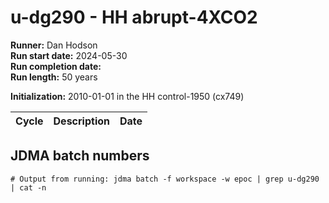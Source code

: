 # u-dg290 - HH abrupt-4XCO2

**Runner:** Dan Hodson  
**Run start date:** 2024-05-30  
**Run completion date:**  
**Run length:** 50 years  

**Initialization:** 2010-01-01 in the HH control-1950 (cx749)

| Cycle | Description | Date |
| --- | --- | --- |



## JDMA batch numbers
```
# Output from running: jdma batch -f workspace -w epoc | grep u-dg290 | cat -n

```
